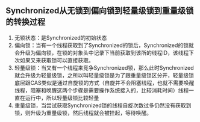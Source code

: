 ## Synchronized从无锁到偏向锁到轻量级锁到重量级锁的转换过程



1. 无锁状态：是Synchronized的初始状态
2. 偏向锁：当有一个线程获取到了Synchronized的锁后，Synchronized的锁就会升级为偏向锁，在锁的对象头中记录下当前获取到该所的线程ID，该线程下次如果又来获取锁可以直接获取。
3. 轻量级锁：当又有一个线程来竞争Synchronized锁，那么此时Synchronized就会升级为轻量级锁，之所以叫轻量级锁是为了跟重量级锁区分开，轻量级锁底层跟CAS类似是通过自旋锁的方式（自旋并不会阻塞线程，也就不需要唤醒线程，阻塞和唤醒这两个步骤是需要操作系统接入的，比较消耗时间）线程一直在运行中，所以轻量级锁比较轻量
4. 重量级锁，当尝试获取Synchronized锁的线程自旋次数过多仍然没有获取到锁，则升级为重量级锁，然后线程就会被挂起，等待唤醒。


